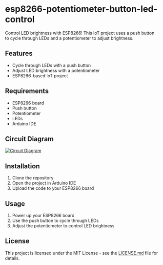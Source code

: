 # esp8266-potentiometer-button-led-control
Control LED brightness with ESP8266! This IoT project uses a push button to cycle through LEDs and a potentiometer to adjust brightness. 

## Features

- Cycle through LEDs with a push button
- Adjust LED brightness with a potentiometer
- ESP8266-based IoT project

## Requirements

- ESP8266 board
- Push button
- Potentiometer
- LEDs
- Arduino IDE

## Circuit Diagram

[![Circuit Diagram](link_to_image)](https://github.com/tfkiot/esp8266-potentiometer-button-led-control/blob/main/circuit_diagram.png)

## Installation

1. Clone the repository
2. Open the project in Arduino IDE
3. Upload the code to your ESP8266 board

## Usage

1. Power up your ESP8266 board
2. Use the push button to cycle through LEDs
3. Adjust the potentiometer to control LED brightness

## License

This project is licensed under the MIT License - see the [LICENSE.md](LICENSE.md) file for details.
